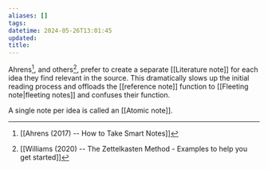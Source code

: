 ```yaml
---
aliases: []
tags: 
datetime: 2024-05-26T13:01:45
updated: 
title: 
---
```

Ahrens[^1], and others[^2], prefer to create a separate [[Literature note]] for each idea they find relevant in the source. This dramatically slows up the initial reading process and offloads the [[reference note]] function to [[Fleeting note|fleeting notes]] and confuses their function.

A single note per idea is called an [[Atomic note]].

[^1]: [[Ahrens (2017) -- How to Take Smart Notes]]
[^2]: [[Williams (2020) -- The Zettelkasten Method - Examples to help you get started]]